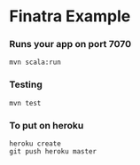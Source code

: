 # Finatra Example

### Runs your app on port 7070

    mvn scala:run

### Testing

    mvn test

### To put on heroku

    heroku create
    git push heroku master
